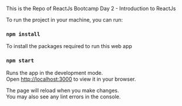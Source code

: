 This is the Repo of ReactJs Bootcamp Day 2 - Introduction to ReactJs

To run the project in your machine, you can run:

### `npm install`
To install the packages required to run this web app

### `npm start`

Runs the app in the development mode.\
Open [http://localhost:3000](http://localhost:3000) to view it in your browser.

The page will reload when you make changes.\
You may also see any lint errors in the console.

